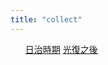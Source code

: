 ```yaml
---
title: "collect"
---
```


<div class="page-place">

<ul class="tab">
    <a href="/about/collect/art/">日治時期</a>
    <a href="/about/collect/music/">光復之後</a>
</ul>

</div>
